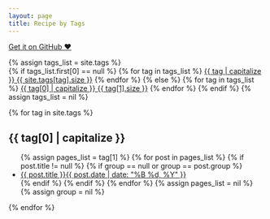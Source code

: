 ```yaml
---
layout: page
title: Recipe by Tags
---
```


<a href="https://github.com/muan/scribble" target="_blank" class="big-button gray">Get it on GitHub &hearts;</a>

{% assign tags_list = site.tags %}  
{% if tags_list.first[0] == null %}
{% for tag in tags_list %} 
<a href="#{{ tag }}" class="big-button gray">{{ tag | capitalize }} {{ site.tags[tag].size }}</a>
{% endfor %}
{% else %}
{% for tag in tags_list %} 
<a href="#{{ tag[0] }}" class="big-button gray">{{ tag[0] | capitalize }} {{ tag[1].size }}</a>
{% endfor %}
{% endif %}
{% assign tags_list = nil %}
</ul>

{% for tag in site.tags %} 
<h2 id="{{ tag[0] }}">{{ tag[0] | capitalize }}</h2>
<ul class="post-list">
{% assign pages_list = tag[1] %}  
{% for post in pages_list %}
{% if post.title != null %}
{% if group == null or group == post.group %}
<li><a href="{{ site.url }}{{ post.url }}">{{ post.title }}<span class="entry-date"><time datetime="{{ post.date | date_to_xmlschema }}" itemprop="datePublished">{{ post.date | date: "%B %d, %Y" }}</time></a></li>
{% endif %}
{% endif %}
{% endfor %}
{% assign pages_list = nil %}
{% assign group = nil %}
</ul>
{% endfor %}
